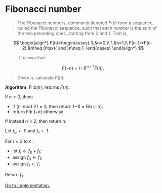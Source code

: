 # Fibonacci number

> The Fibonacci numbers, commonly denoted $F(n)$ form a sequence, called the
> Fibonacci sequence, such that each number is the sum of the two preceding
> ones, starting from 0 and 1. That is,

$$
\begin{align*}
F(n)=\begin{cases}
0,&n=0,\\
1,&n=1,\\
F(n-1)+F(n-2),&n\neq 0\text{ and }n\neq 1.
\end{cases}
\end{align*}
$$

> It follows that:

$$F(-n)=(-1)^{n+1}F(n).$$

> Given $n$, calculate $F(n)$.

**Algorithm.** Fi b$(n)$; returns $F(n)$:

If $n<0$, then:

- if $(n\mod 2)=0$, then return $(-1)~\times$ Fib $(-n)$;
- return Fib $(-n)$ otherwise.

If instead $n<2$, then return $n$.

Let $f_0\leftarrow 0$ and $f_1\leftarrow 1$.

For $i=2$ to $n$:

- let $f_i\leftarrow f_0+f_1$;
- assign $f_0\leftarrow f_1$;
- assign $f_1\leftarrow f_i$.

Return $f_1$.

[Go to implementation.](../../src/dynamic_programming/lc0509_fibonacci_number.c)
